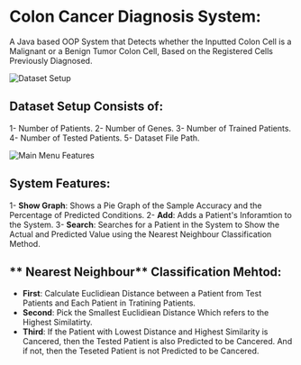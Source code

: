 # Colon Cancer Diagnosis System:
A Java based OOP System that Detects whether the Inputted Colon Cell is a Malignant or a Benign Tumor Colon Cell, Based on the Registered Cells Previously Diagnosed.

<img src = "https://ibb.co/mbRWs0R" alt = "Dataset Setup">

## Dataset Setup Consists of:
1- Number of Patients.
2- Number of Genes.
3- Number of Trained Patients.
4- Number of Tested Patients.
5- Dataset File Path.

<img src = "https://ibb.co/ZdPrDyg" alt = "Main Menu Features">

## System Features:
1- **Show Graph**: Shows a Pie Graph of the Sample Accuracy and the Percentage of Predicted Conditions.
2- **Add**: Adds a Patient's Inforamtion to the System.
3- **Search**: Searches for a Patient in the System to Show the Actual and Predicted Value using the Nearest Neighbour Classification Method.

## ** Nearest Neighbour** Classification Mehtod:
- **First**: Calculate Euclidiean Distance between a Patient from Test Patients and Each Patient in Tratining Patients.
- **Second**: Pick the Smallest Euclidiean Distance Which refers to the Highest Similatirty.
- **Third**: If the Patient with Lowest Distance and Highest Similarity is Cancered, then the Tested Patient is also Predicted to be Cancered. And if not, then the Teseted Patient is not Predicted to be Cancered.
